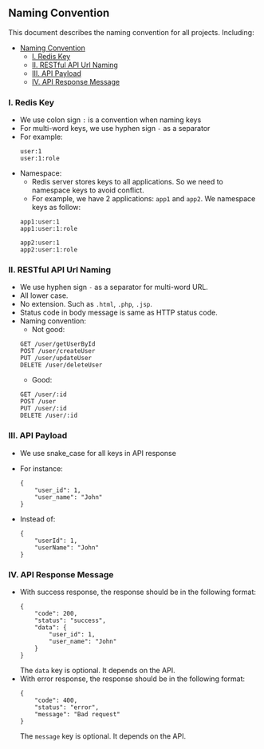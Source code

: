 ## Naming Convention

This document describes the naming convention for all projects. Including:
- [Naming Convention](#naming-convention)
  - [I. Redis Key](#i-redis-key)
  - [II. RESTful API Url Naming](#ii-restful-api-url-naming)
  - [III. API Payload](#iii-api-payload)
  - [IV. API Response Message](#iv-api-response-message)

### I. Redis Key
- We use colon sign `:` is a convention when naming keys
- For multi-word keys, we use hyphen sign `-` as a separator<br>
- For example:
    ```
    user:1
    user:1:role
    ```
- Namespace:<br/>
    + Redis server stores keys to all applications. So we need to namespace keys to avoid conflict.
    + For example, we have 2 applications: `app1` and `app2`. We namespace keys as follow:
    ```
    app1:user:1
    app1:user:1:role

    app2:user:1
    app2:user:1:role
    ```

### II. RESTful API Url Naming
- We use hyphen sign `-` as a separator for multi-word URL.<br/>
- All lower case.<br/>
- No extension. Such as `.html`, `.php`, `.jsp`.<br/>
- Status code in body message is same as HTTP status code.<br/>
- Naming convention:<br/>
    + Not good:
    ```
    GET /user/getUserById
    POST /user/createUser
    PUT /user/updateUser
    DELETE /user/deleteUser
    ```
    + Good:
    ```
    GET /user/:id
    POST /user
    PUT /user/:id
    DELETE /user/:id
    ```


### III. API Payload
- We use snake_case for all keys in API response<br/>
- For instance:
    ```
    {
        "user_id": 1,
        "user_name": "John"
    }
    ```

- Instead of:
    ```
    {
        "userId": 1,
        "userName": "John"
    }
    ```

### IV. API Response Message
- With success response, the response should be in the following format:
    ```
    {
        "code": 200,
        "status": "success",
        "data": {
            "user_id": 1,
            "user_name": "John"
        }
    }
    ```
    The `data` key is optional. It depends on the API.
- With error response, the response should be in the following format:
    ```
    {
        "code": 400,
        "status": "error",
        "message": "Bad request"
    }
    ```
    The `message` key is optional. It depends on the API.